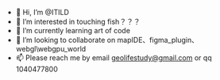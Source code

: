 - 👋 Hi, I’m @ITILD
- 👀 I’m interested in touching fish？？？
- 🌱 I’m currently learning art of code
- 💞️ I’m looking to collaborate on mapIDE、figma_plugin、webgl\webgpu_world 
- 📫 Please reach me by email geolifestudy@gmail.com or qq 1040477800

<!---
ITILD/ITILD is a ✨ special ✨ repository because its `README.md` (this file) appears on your GitHub profile.
You can click the Preview link to take a look at your changes.
--->
